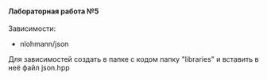#### Лабораторная работа №5
Зависимости: 
- nlohmann/json

Для зависимостей создать в папке с кодом папку "libraries" и вставить в неё файл json.hpp
